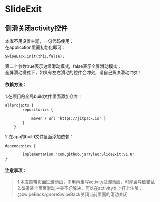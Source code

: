 # SlideExit
## 侧滑关闭activity控件

本库不用设置主题，一句代码使用：         
在application里面初始化即可：
```
SwipeBack.init(this,false);
```
第二个参数true表示边缘滑动模式，false表示全屏滑动模式；       
全屏滑动模式下，如果有左右滑动的控件会冲突，请自己解决滑动冲突！

#### 依赖方法：
1.在项目的全局build文件里面添加仓库：
```
allprojects {
		repositories {
			...
			maven { url 'https://jitpack.io' }
		}
	}
```
2.在app的build文件里面添加依赖：
```
dependencies {
      ...
	    implementation 'com.github.jarryleo:SlideExit:v1.8'
}
```

#### 注意事项：
> 1.本库自带页面过渡动画，不用再重写activity过渡动画，可能会导致错乱            
> 2.如果某个页面滑动冲突不好解决，可以在activity类上打上注解：@SwipeBack.IgnoreSwipeBack关闭当前页面的滑动关闭


